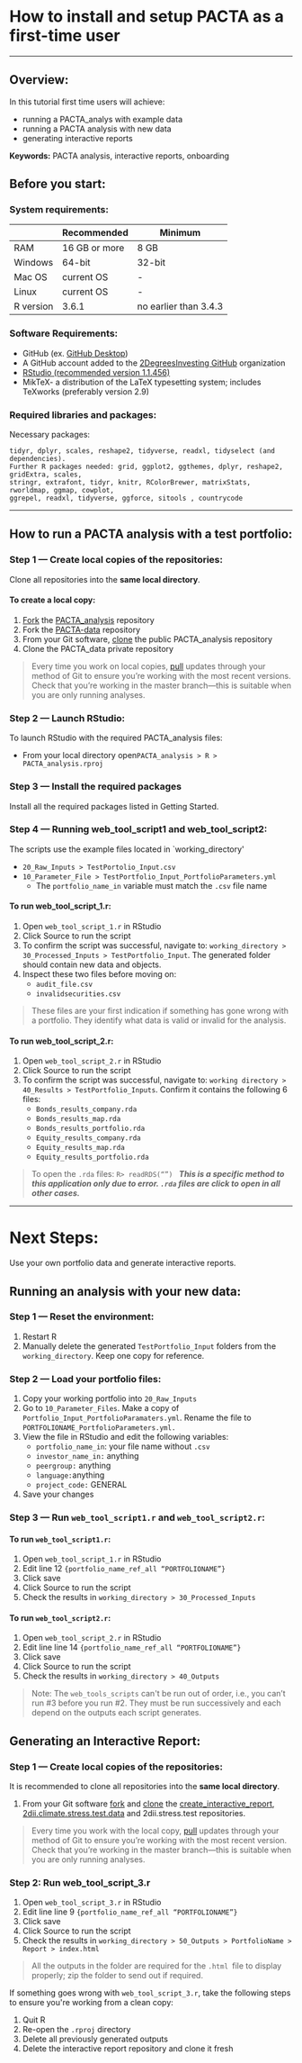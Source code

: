 # How to install and setup PACTA as a first-time user
- - -
## Overview:
In this tutorial first time users will achieve:
* running a PACTA_analys with example data
* running a PACTA analysis with new data
* generating interactive reports

**Keywords:** PACTA analysis, interactive reports, onboarding

## Before you start:
### System requirements:
|           | Recommended   | Minimum               |
|-----------|---------------|-----------------------|
| RAM       | 16 GB or more | 8 GB                  |
| Windows   | 64-bit        | 32-bit                |
| Mac OS    | current OS    | -                     |
| Linux     | current OS    | -                     |
| R version | 3.6.1         | no earlier than 3.4.3 |

### Software Requirements:
* GitHub (ex. [GitHub Desktop](https://desktop.github.com/))
* A GitHub account added to the [2DegreesInvesting GitHub](https://github.com/2DegreesInvesting) organization
* [RStudio (recommended version 1.1.456)](https://rstudio.com/products/rstudio/)
* MikTeX- a distribution of the LaTeX typesetting system; includes TeXworks (preferably version 2.9)

### Required libraries and packages:
Necessary packages:
```
tidyr, dplyr, scales, reshape2, tidyverse, readxl, tidyselect (and dependencies).
Further R packages needed: grid, ggplot2, ggthemes, dplyr, reshape2, gridExtra, scales,
stringr, extrafont, tidyr, knitr, RColorBrewer, matrixStats, rworldmap, ggmap, cowplot,
ggrepel, readxl, tidyverse, ggforce, sitools , countrycode
```
- - -
## How to run a PACTA analysis with a test portfolio:
### Step 1 — Create local copies of the repositories:
Clone all repositories into the **same local directory**.

#### To create a local copy:
1. [Fork](https://docs.github.com/en/get-started/quickstart/fork-a-repo) the [PACTA_analysis](https://github.com/2DegreesInvesting/PACTA_analysis) repository
2. Fork the [PACTA-data](https://github.com/2DegreesInvesting/PACTA-data) repository
3. From your Git software, [clone](https://docs.github.com/en/get-started/quickstart/fork-a-repo#cloning-your-forked-repository) the public PACTA_analysis repository
4. Clone the PACTA_data private repository

> Every time you work on local copies, [pull](https://docs.github.com/en/get-started/using-git/getting-changes-from-a-remote-repository) updates through your method of Git to ensure you’re working with the most recent versions. Check that you’re working in the master branch—this is suitable when you are only running analyses.

### Step 2 — Launch RStudio:
To launch RStudio with the required PACTA_analysis files:
* From your local directory open` PACTA_analysis > R > PACTA_analysis.rproj `

### Step 3 — Install the required packages
Install all the required packages listed in Getting Started.

### Step 4 — Running web_tool_script1 and web_tool_script2:
The scripts use the example files located in `working_directory'
* `20_Raw_Inputs > TestPortolio_Input.csv`
* `10_Parameter_File > TestPortfolio_Input_PortfolioParameters.yml`
	* The `portfolio_name_in` variable must match the `.csv` file name

#### To run web_tool_script_1.r:
1. Open `web_tool_script_1.r` in RStudio
2. Click Source to run the script
3. To confirm the script was successful, navigate to: `working_directory > 30_Processed_Inputs > TestPortfolio_Input`. The generated folder should contain new data and objects.
4. Inspect these two files before moving on:
	* `audit_file.csv`
	* `invalidsecurities.csv`

> These files are your first indication if something has gone wrong with a portfolio. They identify what data is valid or invalid for the analysis.

#### To run web_tool_script_2.r:
1. Open `web_tool_script_2.r` in RStudio
2. Click Source to run the script
3. To confirm the script was successful, navigate to: `working directory > 40_Results > TestPortfolio_Inputs`. Confirm it contains the following 6 files:
	* `Bonds_results_company.rda`
	* `Bonds_results_map.rda`
	* `Bonds_results_portfolio.rda`
	* `Equity_results_company.rda`
	* `Equity_results_map.rda`
	* `Equity_results_portfolio.rda`

> To open the `.rda` files: `R> readRDS(“”) `
> ***This is a specific method to this application only due to error. `.rda` files are click to open in all other cases.***

- - -
# Next Steps:
Use your own portfolio data and generate interactive reports.
## Running an analysis with your new data:
### Step 1 — Reset the environment:
1. Restart R
2. Manually delete the generated `TestPortfolio_Input` folders from the `working_directory`. Keep one copy for reference.

### Step 2 — Load your portfolio files:
1. Copy your working portfolio into `20_Raw_Inputs`
2. Go to `10_Parameter_Files`. Make a copy of `Portfolio_Input_PortfolioParamaters.yml`. Rename the file to `PORTFOLIONAME_PortfolioParameters.yml.`
3. View the file in RStudio and edit the following variables:
	* `portfolio_name_in`: your file name without `.csv`
	* `investor_name_in:` anything
	* `peergroup:` anything
	* `language:`anything
	* `project_code:` GENERAL
4. Save your changes

### Step 3 — Run `web_tool_script1.r` and `web_tool_script2.r`:
#### To run `web_tool_script1.r`:
1. Open `web_tool_script_1.r` in RStudio
2. Edit line 12 `{portfolio_name_ref_all “PORTFOLIONAME”}`
3. Click save
4. Click Source to run the script
5. Check the results in `working_directory > 30_Processed_Inputs`

#### To run `web_tool_script2.r`:
1. Open `web_tool_script_2.r` in RStudio
2. Edit line line 14 `{portfolio_name_ref_all “PORTFOLIONAME”}`
3. Click save
4. Click Source to run the script
5. Check the results in `working_directory > 40_Outputs`

> Note: The `web_tools_scripts` can't be run out of order, i.e., you can’t run #3 before you run #2. They must be run successively and each depend on the outputs each script generates.

## Generating an Interactive Report:
### Step 1 — Create local copies of the repositories:
It is recommended to clone all repositories into the **same local directory**.

1. From your Git software [fork](https://docs.github.com/en/get-started/quickstart/fork-a-repo) and [clone](https://docs.github.com/en/get-started/quickstart/fork-a-repo#cloning-your-forked-repository) the [create_interactive_report](https://github.com/2DegreesInvesting/create_interactive_report), [2dii.climate.stress.test.data](https://github.com/2DegreesInvesting/r2dii.climate.stress.test) and 2dii.stress.test repositories.

> Every time you work with the local copy, [pull](https://docs.github.com/en/get-started/using-git/getting-changes-from-a-remote-repository) updates through your method of Git to ensure you’re working with the most recent version. Check that you’re working in the master branch—this is suitable when you are only running analyses.

### Step 2: Run web_tool_script_3.r
1. Open `web_tool_script_3.r` in RStudio
2. Edit line line 9 `{portfolio_name_ref_all “PORTFOLIONAME”}`
3. Click save
4. Click Source to run the script
5. Check the results in `working_directory > 50_Outputs > PortfolioName > Report > index.html`

> All the outputs in the folder are required for the `.html `file to display properly; zip the folder  to send out if required.

If something goes wrong with `web_tool_script_3.r`, take the following steps to ensure you're working from a clean copy:
1. Quit R
2. Re-open the `.rproj` directory
3. Delete all previously generated outputs
4. Delete the interactive report repository and clone it fresh
